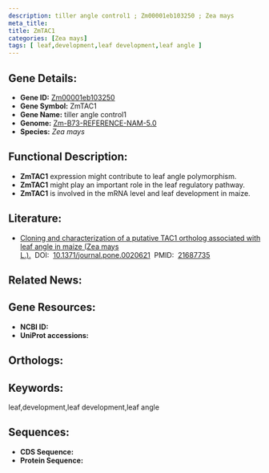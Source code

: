 ```yaml
---
description: tiller angle control1 ; Zm00001eb103250 ; Zea mays
meta_title:
title: ZmTAC1
categories: [Zea mays]
tags: [ leaf,development,leaf development,leaf angle ]
---
```


## Gene Details:
- **Gene ID:**	[Zm00001eb103250]()
- **Gene Symbol:** ZmTAC1
- **Gene Name:** tiller angle control1
- **Genome:** [Zm-B73-REFERENCE-NAM-5.0]()
- **Species:** *Zea mays*

## Functional Description:
   - **ZmTAC1** expression might contribute to leaf angle polymorphism.
   - **ZmTAC1** might play an important role in the leaf regulatory pathway.
   - **ZmTAC1** is involved in the mRNA level and leaf development in maize.

## Literature:
   - [Cloning and characterization of a putative TAC1 ortholog associated with leaf angle in maize (Zea mays L.).]( https://journals.plos.org/plosone/article?id=10.1371/journal.pone.0020621)&nbsp;&nbsp;DOI:&nbsp;&nbsp;[10.1371/journal.pone.0020621](https://journals.plos.org/plosone/article?id=10.1371/journal.pone.0020621)&nbsp;&nbsp;PMID:&nbsp;&nbsp;[21687735](https://pubmed.ncbi.nlm.nih.gov/21687735/)

## Related News:

## Gene Resources:
- **NCBI ID:** [](https://www.ncbi.nlm.nih.gov/gene/?term=)
- **UniProt accessions:** [](https://www.uniprot.org/uniprotkb//entry)

## Orthologs:

## Keywords:
leaf,development,leaf development,leaf angle

## Sequences:
- **CDS Sequence:**
- **Protein Sequence:**
